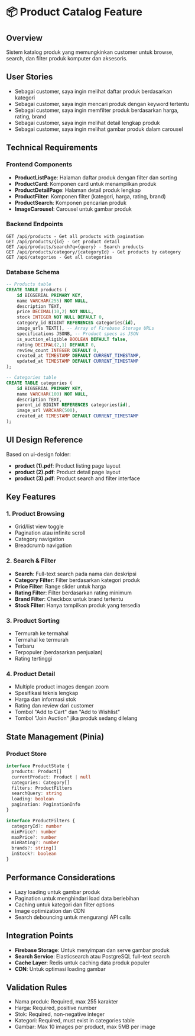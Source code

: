 # 📦 Product Catalog Feature

## Overview
Sistem katalog produk yang memungkinkan customer untuk browse, search, dan filter produk komputer dan aksesoris.

## User Stories
- Sebagai customer, saya ingin melihat daftar produk berdasarkan kategori
- Sebagai customer, saya ingin mencari produk dengan keyword tertentu
- Sebagai customer, saya ingin memfilter produk berdasarkan harga, rating, brand
- Sebagai customer, saya ingin melihat detail lengkap produk
- Sebagai customer, saya ingin melihat gambar produk dalam carousel

## Technical Requirements

### Frontend Components
- **ProductListPage**: Halaman daftar produk dengan filter dan sorting
- **ProductCard**: Komponen card untuk menampilkan produk
- **ProductDetailPage**: Halaman detail produk lengkap
- **ProductFilter**: Komponen filter (kategori, harga, rating, brand)
- **ProductSearch**: Komponen pencarian produk
- **ImageCarousel**: Carousel untuk gambar produk

### Backend Endpoints
```
GET /api/products - Get all products with pagination
GET /api/products/{id} - Get product detail
GET /api/products/search?q={query} - Search products
GET /api/products/category/{categoryId} - Get products by category
GET /api/categories - Get all categories
```

### Database Schema
```sql
-- Products table
CREATE TABLE products (
    id BIGSERIAL PRIMARY KEY,
    name VARCHAR(255) NOT NULL,
    description TEXT,
    price DECIMAL(10,2) NOT NULL,
    stock INTEGER NOT NULL DEFAULT 0,
    category_id BIGINT REFERENCES categories(id),
    image_urls TEXT[], -- Array of Firebase Storage URLs
    specifications JSONB, -- Product specs as JSON
    is_auction_eligible BOOLEAN DEFAULT false,
    rating DECIMAL(2,1) DEFAULT 0,
    review_count INTEGER DEFAULT 0,
    created_at TIMESTAMP DEFAULT CURRENT_TIMESTAMP,
    updated_at TIMESTAMP DEFAULT CURRENT_TIMESTAMP
);

-- Categories table
CREATE TABLE categories (
    id BIGSERIAL PRIMARY KEY,
    name VARCHAR(100) NOT NULL,
    description TEXT,
    parent_id BIGINT REFERENCES categories(id),
    image_url VARCHAR(500),
    created_at TIMESTAMP DEFAULT CURRENT_TIMESTAMP
);
```

## UI Design Reference
Based on ui-design folder:
- **product (1).pdf**: Product listing page layout
- **product (2).pdf**: Product detail page layout
- **product (3).pdf**: Product search and filter interface

## Key Features

### 1. Product Browsing
- Grid/list view toggle
- Pagination atau infinite scroll
- Category navigation
- Breadcrumb navigation

### 2. Search & Filter
- **Search**: Full-text search pada nama dan deskripsi
- **Category Filter**: Filter berdasarkan kategori produk
- **Price Filter**: Range slider untuk harga
- **Rating Filter**: Filter berdasarkan rating minimum
- **Brand Filter**: Checkbox untuk brand tertentu
- **Stock Filter**: Hanya tampilkan produk yang tersedia

### 3. Product Sorting
- Termurah ke termahal
- Termahal ke termurah
- Terbaru
- Terpopuler (berdasarkan penjualan)
- Rating tertinggi

### 4. Product Detail
- Multiple product images dengan zoom
- Spesifikasi teknis lengkap
- Harga dan informasi stok
- Rating dan review dari customer
- Tombol "Add to Cart" dan "Add to Wishlist"
- Tombol "Join Auction" jika produk sedang dilelang

## State Management (Pinia)

### Product Store
```typescript
interface ProductState {
  products: Product[]
  currentProduct: Product | null
  categories: Category[]
  filters: ProductFilters
  searchQuery: string
  loading: boolean
  pagination: PaginationInfo
}

interface ProductFilters {
  categoryId?: number
  minPrice?: number
  maxPrice?: number
  minRating?: number
  brands?: string[]
  inStock?: boolean
}
```

## Performance Considerations
- Lazy loading untuk gambar produk
- Pagination untuk menghindari load data berlebihan
- Caching untuk kategori dan filter options
- Image optimization dan CDN
- Search debouncing untuk mengurangi API calls

## Integration Points
- **Firebase Storage**: Untuk menyimpan dan serve gambar produk
- **Search Service**: Elasticsearch atau PostgreSQL full-text search
- **Cache Layer**: Redis untuk caching data produk populer
- **CDN**: Untuk optimasi loading gambar

## Validation Rules
- Nama produk: Required, max 255 karakter
- Harga: Required, positive number
- Stok: Required, non-negative integer
- Kategori: Required, must exist in categories table
- Gambar: Max 10 images per product, max 5MB per image
